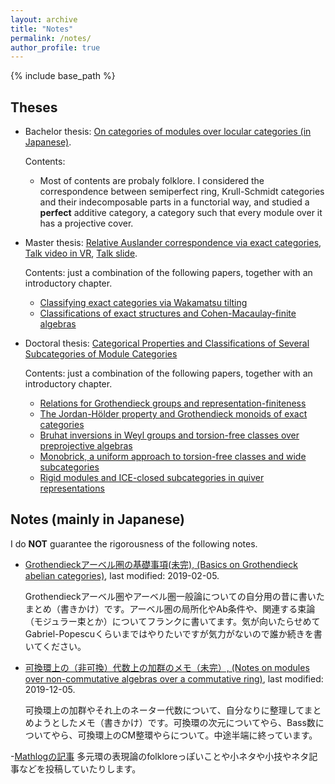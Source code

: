 ```yaml
---
layout: archive
title: "Notes"
permalink: /notes/
author_profile: true
---
```


{% include base_path %}

## Theses
- Bachelor thesis: [On categories of modules over locular categories (in Japanese)](/files/sotsuron.pdf).

  Contents:
  - Most of contents are probaly folklore. I considered the correspondence between semiperfect ring, Krull-Schmidt categories and their indecomposable parts in a functorial way, and studied a  **perfect** additive category, a category such that every module over it has a projective cover.

- Master thesis: [Relative Auslander correspondence via exact categories](/files/master_thesis.pdf), [Talk video in VR](https://youtu.be/ENQNdLAF_NE), [Talk slide](/files/mt0130.pdf).

  Contents: just a combination of the following papers, together with an introductory chapter.
  - [Classifying exact categories via Wakamatsu tilting](/papers/wakamatsu/)
  - [Classifications of exact structures and Cohen-Macaulay-finite algebras](/papers/exact-str/)

- Doctoral thesis: [Categorical Properties and Classifications of Several Subcategories of Module Categories](/files/phd_thesis.pdf)

  Contents: just a combination of the following papers, together with an introductory chapter.
  - [Relations for Grothendieck groups and representation-finiteness](/papers/relations/)
  - [The Jordan-H&ouml;lder property and Grothendieck monoids of exact categories](/papers/JHP/)
  - [Bruhat inversions in Weyl groups and torsion-free classes over preprojective algebras](/papers/binv/)
  - [Monobrick, a uniform approach to torsion-free classes and wide subcategories](/papers/mbrick/)
  - [Rigid modules and ICE-closed subcategories in quiver representations](/papers/rigidICE/)

## Notes (mainly in Japanese)
I do **NOT** guarantee the rigorousness of the following notes.

- [Grothendieckアーベル圏の基礎事項(未完), (Basics on Grothendieck abelian categories)](/files/GrothendieckAbelian0205.pdf), last modified: 2019-02-05.

  Grothendieckアーベル圏やアーベル圏一般論についての自分用の昔に書いたまとめ（書きかけ）です。アーベル圏の局所化やAb条件や、関連する束論（モジュラー束とか）についてフランクに書いてます。気が向いたらせめてGabriel-Popescuくらいまではやりたいですが気力がないので誰か続きを書いてください。

- [可換環上の（非可換）代数上の加群のメモ（未完）, (Notes on modules over non-commutative algebras over a commutative ring)](/files/comm-order1205.pdf), last modified: 2019-12-05.

  可換環上の加群やそれ上のネーター代数について、自分なりに整理してまとめようとしたメモ（書きかけ）です。可換環の次元についてやら、Bass数についてやら、可換環上のCM整環やらについて。中途半端に終っています。

-[Mathlogの記事](https://mathlog.info/users/902/articles)
  多元環の表現論のfolkloreっぽいことや小ネタや小技やネタ記事などを投稿していたりします。
